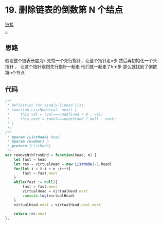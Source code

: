 # 19. 删除链表的倒数第 N 个结点

[链接](https://leetcode-cn.com/problems/remove-nth-node-from-end-of-list/)

<img src="https://tva1.sinaimg.cn/large/008i3skNgy1gwdvahzwwtj30oq0nc75p.jpg" style="zoom:50%;" />

## 思路
假设整个链表长度为k
先找一个先行指针，让这个指针走n步
然后再初始化一个头指针 ， 让这个指针跟跟先行指针一起走
他们就一起走了k-n步
那么就找到了倒数第n个节点

## 代码
```javascript
/**
 * Definition for singly-linked list.
 * function ListNode(val, next) {
 *     this.val = (val===undefined ? 0 : val)
 *     this.next = (next===undefined ? null : next)
 * }
 */
/**
 * @param {ListNode} head
 * @param {number} n
 * @return {ListNode}
 */
var removeNthFromEnd = function(head, n) {
    let fast = head
    let res = virtualHead = new ListNode(-1,head)
    for(let i = 0;i < n ;i++){
        fast = fast.next
    }
    while(fast != null){
        fast = fast.next
        virtualHead = virtualHead.next
        console.log(virtualHead)
    }
    virtualHead.next = virtualHead.next.next
    
    return res.next
};
```